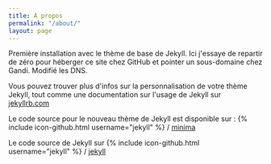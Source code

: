 ```yaml
---
title: À propos
permalink: "/about/"
layout: page
---
```


Première installation avec le thème de base de Jekyll. Ici j'essaye de repartir de zéro pour héberger ce site chez GitHub et pointer un sous-domaine chez Gandi. Modifié les DNS.

Vous pouvez trouver plus d'infos sur la personnalisation de votre thème Jekyll, tout comme une documentation sur l'usage de Jekyll sur [jekyllrb.com](http://jekyllrb.com/)

Le code source pour le nouveau thème de Jekyll est disponible sur : 
{% include icon-github.html username="jekyll" %} /
[minima](https://github.com/jekyll/minima)

Le code source de Jekyll sur 
{% include icon-github.html username="jekyll" %} /
[jekyll](https://github.com/jekyll/jekyll)
